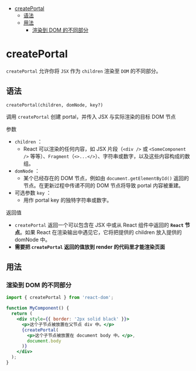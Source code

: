 - [createPortal](#createportal)
  - [语法](#语法)
  - [用法](#用法)
    - [渲染到 DOM 的不同部分](#渲染到-dom-的不同部分)

# createPortal
`createPortal` 允许你将 `JSX` 作为 `children` 渲染至 `DOM` 的不同部分。

## 语法
`createPortal(children, domNode, key?) `

调用 `createPortal` 创建 portal，并传入 JSX 与实际渲染的目标 DOM 节点

参数 
- `children` ：
  - React 可以渲染的任何内容，如 JSX 片段（`<div />` 或 `<SomeComponent />` 等等）、`Fragment`（`<>...</>`）、字符串或数字，以及这些内容构成的数组。
- `domNode` ：
  - 某个已经存在的 DOM 节点，例如由 `document.getElementById()` 返回的节点。在更新过程中传递不同的 DOM 节点将导致 portal 内容被重建。
- 可选参数 `key` ：
  - 用作 portal key 的独特字符串或数字。

返回值 
- `createPortal` 返回一个可以包含在 JSX 中或从 React 组件中返回的 **`React` 节点**。如果 React 在渲染输出中遇见它，它将把提供的 children 放入提供的 domNode 中。
- **需要把 `createPortal` 返回的值放到 render 的代码里才能渲染页面**

## 用法
### 渲染到 DOM 的不同部分 
```jsx
import { createPortal } from 'react-dom';

function MyComponent() {
  return (
    <div style={{ border: '2px solid black' }}>
      <p>这个子节点被放置在父节点 div 中。</p>
      {createPortal(
        <p>这个子节点被放置在 document body 中。</p>,
        document.body
      )}
    </div>
  );
}
```